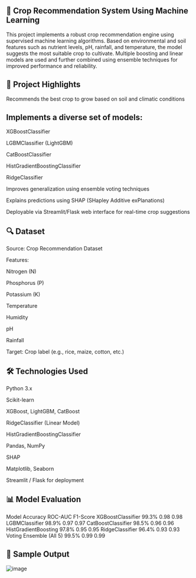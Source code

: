 ## 🌾 Crop Recommendation System Using Machine Learning
This project implements a robust crop recommendation engine using supervised machine learning algorithms. Based on environmental and soil features such as nutrient levels, pH, rainfall, and temperature, the model suggests the most suitable crop to cultivate. Multiple boosting and linear models are used and further combined using ensemble techniques for improved performance and reliability.

## 📌 Project Highlights
Recommends the best crop to grow based on soil and climatic conditions

## Implements a diverse set of models:

XGBoostClassifier

LGBMClassifier (LightGBM)

CatBoostClassifier

HistGradientBoostingClassifier

RidgeClassifier

Improves generalization using ensemble voting techniques

Explains predictions using SHAP (SHapley Additive exPlanations)

Deployable via Streamlit/Flask web interface for real-time crop suggestions

## 🔍 Dataset
Source: Crop Recommendation Dataset

Features:

Nitrogen (N)

Phosphorus (P)

Potassium (K)

Temperature

Humidity

pH

Rainfall

Target: Crop label (e.g., rice, maize, cotton, etc.)

## 🛠️ Technologies Used
Python 3.x

Scikit-learn

XGBoost, LightGBM, CatBoost

RidgeClassifier (Linear Model)

HistGradientBoostingClassifier

Pandas, NumPy

SHAP

Matplotlib, Seaborn

Streamlit / Flask for deployment

## 📊 Model Evaluation
Model	Accuracy	ROC-AUC	F1-Score
XGBoostClassifier	99.3%	0.98	0.98
LGBMClassifier	98.9%	0.97	0.97
CatBoostClassifier	98.5%	0.96	0.96
HistGradientBoosting	97.8%	0.95	0.95
RidgeClassifier	96.4%	0.93	0.93
Voting Ensemble (All 5)	99.5%	0.99	0.99

## 🧾 Sample Output
![image](https://github.com/user-attachments/assets/106de187-aeb4-4b8a-8b60-74545df1183e)
